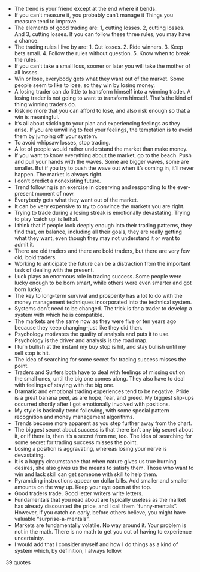  - The trend is your friend except at the end where it bends.
 - If you can’t measure it, you probably can’t manage it Things you measure tend to improve.
 - The elements of good trading are: 1, cutting losses. 2, cutting losses. And 3, cutting losses. If you can follow these three rules, you may have a chance.
 - The trading rules I live by are: 1. Cut losses. 2. Ride winners. 3. Keep bets small. 4. Follow the rules without question. 5. Know when to break the rules.
 - If you can’t take a small loss, sooner or later you will take the mother of all losses.
 - Win or lose, everybody gets what they want out of the market. Some people seem to like to lose, so they win by losing money.
 - A losing trader can do little to transform himself into a winning trader. A losing trader is not going to want to transform himself. That’s the kind of thing winning traders do.
 - Risk no more that you can afford to lose, and also risk enough so that a win is meaningful.
 - It’s all about sticking to your plan and experiencing feelings as they arise. If you are unwilling to feel your feelings, the temptation is to avoid them by jumping off your system.
 - To avoid whipsaw losses, stop trading.
 - A lot of people would rather understand the market than make money.
 - If you want to know everything about the market, go to the beach. Push and pull your hands with the waves. Some are bigger waves, some are smaller. But if you try to push the wave out when it’s coming in, it’ll never happen. The market is always right.
 - I don’t predict a nonexisting future.
 - Trend following is an exercise in observing and responding to the ever-present moment of now.
 - Everybody gets what they want out of the market.
 - It can be very expensive to try to convince the markets you are right.
 - Trying to trade during a losing streak is emotionally devastating. Trying to play ‘catch up’ is lethal.
 - I think that if people look deeply enough into their trading patterns, they find that, on balance, including all their goals, they are really getting what they want, even though they may not understand it or want to admit it.
 - There are old traders and there are bold traders, but there are very few old, bold traders.
 - Working to anticipate the future can be a distraction from the important task of dealing with the present.
 - Luck plays an enormous role in trading success. Some people were lucky enough to be born smart, while others were even smarter and got born lucky.
 - The key to long-term survival and prosperity has a lot to do with the money management techniques incorporated into the technical system.
 - Systems don’t need to be changed. The trick is for a trader to develop a system with which he is compatible.
 - The markets are the same now as they were five or ten years ago because they keep changing-just like they did then.
 - Psychology motivates the quality of analysis and puts it to use. Psychology is the driver and analysis is the road map.
 - I turn bullish at the instant my buy stop is hit, and stay bullish until my sell stop is hit.
 - The idea of searching for some secret for trading success misses the point.
 - Traders and Surfers both have to deal with feelings of missing out on the small ones, until the big one comes along. They also have to deal with feelings of staying with the big one.
 - Dramatic and emotional trading experiences tend to be negative. Pride is a great banana peel, as are hope, fear, and greed. My biggest slip-ups occurred shortly after I got emotionally involved with positions.
 - My style is basically trend following, with some special pattern recognition and money management algorithms.
 - Trends become more apparent as you step further away from the chart.
 - The biggest secret about success is that there isn’t any big secret about it, or if there is, then it’s a secret from me, too. The idea of searching for some secret for trading success misses the point.
 - Losing a position is aggravating, whereas losing your nerve is devastating.
 - It is a happy circumstance that when nature gives us true burning desires, she also gives us the means to satisfy them. Those who want to win and lack skill can get someone with skill to help them.
 - Pyramiding instructions appear on dollar bills. Add smaller and smaller amounts on the way up. Keep your eye open at the top.
 - Good traders trade. Good letter writers write letters.
 - Fundamentals that you read about are typically useless as the market has already discounted the price, and I call them “funny-mentals”. However, if you catch on early, before others believe, you might have valuable “surprise-a-mentals”.
 - Markets are fundamentally volatile. No way around it. Your problem is not in the math. There is no math to get you out of having to experience uncertainty.
 - I would add that I consider myself and how I do things as a kind of system which, by definition, I always follow.

39 quotes